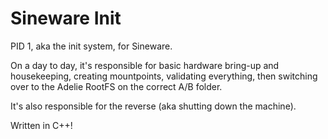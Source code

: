 # Sineware Init
PID 1, aka the init system, for Sineware.

On a day to day, it's responsible for basic hardware bring-up and housekeeping, creating mountpoints, validating everything, then switching over to the 
Adelie RootFS on the correct A/B folder.

It's also responsible for the reverse (aka shutting down the machine).

Written in C++!